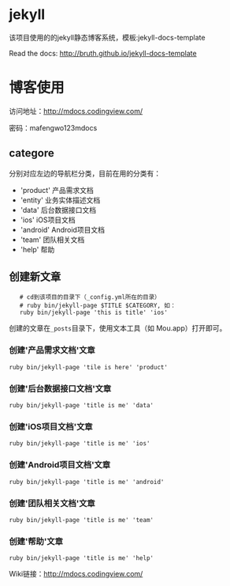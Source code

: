 # jekyll
该项目使用的的jekyll静态博客系统，模板:jekyll-docs-template

Read the docs: http://bruth.github.io/jekyll-docs-template

# 博客使用

访问地址：http://mdocs.codingview.com/

密码：mafengwo123mdocs

## categore
分别对应左边的导航栏分类，目前在用的分类有：

- 'product'   产品需求文档  
- 'entity'    业务实体描述文档
- 'data'      后台数据接口文档
- 'ios'       iOS项目文档
- 'android'   Android项目文档
- 'team'      团队相关文档
- 'help'      帮助

## 创建新文章

```
   # cd到该项目的目录下（_config.yml所在的目录）
   # ruby bin/jekyll-page $TITLE $CATEGORY, 如：
   ruby bin/jekyll-page 'this is title' 'ios'
```
创建的文章在`_posts`目录下，使用文本工具（如 Mou.app）打开即可。

### 创建'产品需求文档'文章

    ruby bin/jekyll-page 'tile is here' 'product'


### 创建'后台数据接口文档'文章
    
    ruby bin/jekyll-page 'title is me' 'data'
    
### 创建'iOS项目文档'文章
    
    ruby bin/jekyll-page 'title is me' 'ios'
    
### 创建'Android项目文档'文章
    
    ruby bin/jekyll-page 'title is me' 'android'
    
### 创建'团队相关文档'文章
    
    ruby bin/jekyll-page 'title is me' 'team'
    
### 创建'帮助'文章
    
    ruby bin/jekyll-page 'title is me' 'help'
    
    
Wiki链接：http://mdocs.codingview.com/
